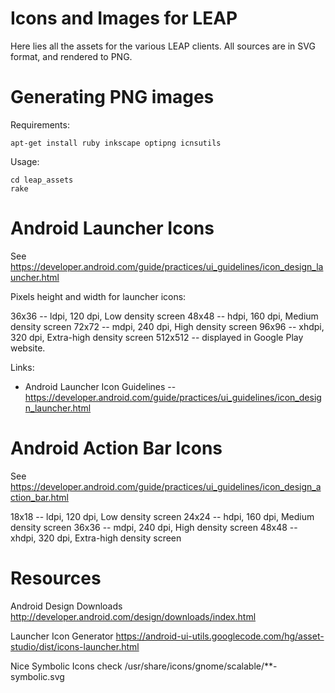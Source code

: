 Icons and Images for LEAP
====================================

Here lies all the assets for the various LEAP clients. All sources are in SVG format, and rendered to PNG.

Generating PNG images
======================================

Requirements:

    apt-get install ruby inkscape optipng icnsutils

Usage:

    cd leap_assets
    rake

Android Launcher Icons
=====================================

See https://developer.android.com/guide/practices/ui_guidelines/icon_design_launcher.html

Pixels height and width for launcher icons:

36x36   -- ldpi, 120 dpi, Low density screen
48x48   -- hdpi, 160 dpi, Medium density screen
72x72   -- mdpi, 240 dpi, High density screen
96x96   -- xhdpi, 320 dpi, Extra-high density screen
512x512 -- displayed in Google Play website.

Links:

* Android Launcher Icon Guidelines -- https://developer.android.com/guide/practices/ui_guidelines/icon_design_launcher.html

Android Action Bar Icons
====================================

See https://developer.android.com/guide/practices/ui_guidelines/icon_design_action_bar.html

18x18   -- ldpi, 120 dpi, Low density screen
24x24   -- hdpi, 160 dpi, Medium density screen
36x36   -- mdpi, 240 dpi, High density screen
48x48   -- xhdpi, 320 dpi, Extra-high density screen

Resources
=====================

Android Design Downloads
http://developer.android.com/design/downloads/index.html

Launcher Icon Generator
https://android-ui-utils.googlecode.com/hg/asset-studio/dist/icons-launcher.html

Nice Symbolic Icons
check /usr/share/icons/gnome/scalable/**-symbolic.svg
